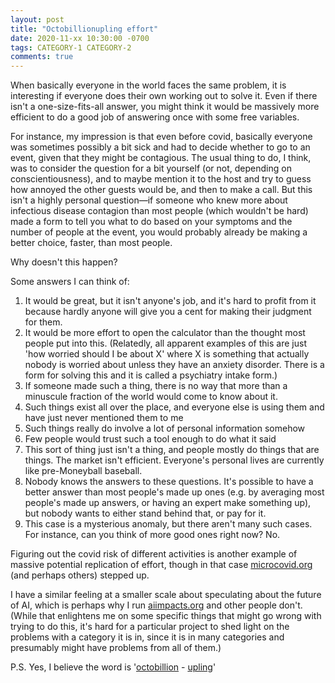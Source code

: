 ```yaml
---
layout: post
title: "Octobillionupling effort"
date: 2020-11-xx 10:30:00 -0700
tags: CATEGORY-1 CATEGORY-2
comments: true
---
```

When basically everyone in the world faces the same problem, it is interesting if everyone does their own working out to solve it. Even if there isn't a one-size-fits-all answer, you might think it would be massively more efficient to do a good job of answering once with some free variables.

For instance, my impression is that even before covid, basically everyone was sometimes possibly a bit sick and had to decide whether to go to an event, given that they might be contagious. The usual thing to do, I think, was to consider the question for a bit yourself (or not, depending on conscientiousness), and to maybe mention it to the host and try to guess how annoyed the other guests would be, and then to make a call. But this isn't a highly personal question&mdash;if someone who knew more about infectious disease contagion than most people (which wouldn't be hard) made a form to tell you what to do based on your symptoms and the number of people at the event, you would probably already be making a better choice, faster, than most people.

Why doesn't this happen?

Some answers I can think of:
1. It would be great, but it isn't anyone's job, and it's hard to profit from it because hardly anyone will give you a cent for making their judgment for them.
2. It would be more effort to open the calculator than the thought most people put into this. (Relatedly, all apparent examples of this are just 'how worried should I be about X' where X is something that actually nobody is worried about unless they have an anxiety disorder. There is a form for solving this and it is called a psychiatry intake form.)
3. If someone made such a thing, there is no way that more than a minuscule fraction of the world would come to know about it.
4. Such things exist all over the place, and everyone else is using them and have just never mentioned them to me
5. Such things really do involve a lot of personal information somehow
6. Few people would trust such a tool enough to do what it said
7. This sort of thing just isn't a thing, and people mostly do things that are things. The market isn't efficient. Everyone's personal lives are currently like pre-Moneyball baseball.
8. Nobody knows the answers to these questions. It's possible to have a better answer than most people's made up ones (e.g. by averaging most people's made up answers, or having an expert make something up), but nobody wants to either stand behind that, or pay for it.
9. This case is a mysterious anomaly, but there aren't many such cases. For instance, can you think of more good ones right now? No.

Figuring out the covid risk of different activities is another example of massive potential replication of effort, though in that case [microcovid.org](https://www.microcovid.org/) (and perhaps others) stepped up.

I have a similar feeling at a smaller scale about speculating about the future of AI, which is perhaps why I run [aiimpacts.org](http://aiimpacts.org/) and other people don't. (While that enlightens me on some specific things that might go wrong with trying to do this, it's hard for a particular project to shed light on the problems with a category it is in, since it is in many categories and presumably might have problems from all of them.)

P.S. Yes, I believe the word is '[octobillion](https://en.wikipedia.org/wiki/Numeral_prefix) - [upling](https://en.wikipedia.org/wiki/Tuple#Names_for_tuples_of_specific_lengths)'
